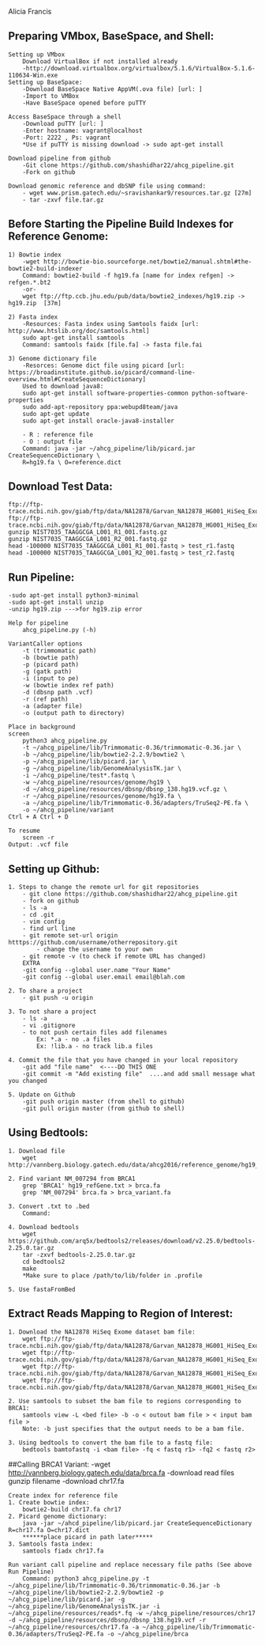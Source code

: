 Alicia Francis

## Preparing VMbox, BaseSpace, and Shell:

	Setting up VMbox
		Download VirtualBox if not installed already
		-http://download.virtualbox.org/virtualbox/5.1.6/VirtualBox-5.1.6-110634-Win.exe
	Setting up BaseSpace:
		-Download BaseSpace Native AppVM(.ova file) [url: ] 
		-Import to VMBox
		-Have BaseSpace opened before puTTY
	
	Access BaseSpace through a shell
		-Download puTTY [url: ]
		-Enter hostname: vagrant@localhost
		-Port: 2222 , Ps: vagrant
		*Use if puTTY is missing download -> sudo apt-get install

	Download pipeline from github
		-Git clone https://github.com/shashidhar22/ahcg_pipeline.git
		-Fork on github 

	Download genomic reference and dbSNP file using command:
		- wget www.prism.gatech.edu/~sravishankar9/resources.tar.gz [27m]
		- tar -zxvf file.tar.gz

## Before Starting the Pipeline Build Indexes for Reference Genome:
	
	1) Bowtie index
		-wget http://bowtie-bio.sourceforge.net/bowtie2/manual.shtml#the-bowtie2-build-indexer
		Command: bowtie2-build -f hg19.fa [name for index refgen] -> refgen.*.bt2
		-or-
		wget ftp://ftp.ccb.jhu.edu/pub/data/bowtie2_indexes/hg19.zip -> hg19.zip  [37m]

	2) Fasta index 
		-Resources: Fasta index using Samtools faidx [url: http://www.htslib.org/doc/samtools.html]
		sudo apt-get install samtools
		Command: samtools faidx [file.fa] -> fasta file.fai

	3) Genome dictionary file 
		-Resorces: Genome dict file using picard [url: https://broadinstitute.github.io/picard/command-line-overview.html#CreateSequenceDictionary]
		Used to download java8:
		sudo apt-get install software-properties-common python-software-properties
		sudo add-apt-repository ppa:webupd8team/java
		sudo apt-get update
		sudo apt-get install oracle-java8-installer

		- R : reference file
		- O : output file
		Command: java -jar ~/ahcg_pipeline/lib/picard.jar CreateSequenceDictionary \ 
		R=hg19.fa \ O=reference.dict

## Download Test Data:

	ftp://ftp-trace.ncbi.nih.gov/giab/ftp/data/NA12878/Garvan_NA12878_HG001_HiSeq_Exome/NIST7035_TAAGGCGA_L001_R1_001.fastq.gz
	ftp://ftp-trace.ncbi.nih.gov/giab/ftp/data/NA12878/Garvan_NA12878_HG001_HiSeq_Exome/NIST7035_TAAGGCGA_L001_R2_001.fastq.gz
	gunzip NIST7035_TAAGGCGA_L001_R1_001.fastq.gz
 	gunzip NIST7035_TAAGGCGA_L001_R2_001.fastq.gz
 	head -100000 NIST7035_TAAGGCGA_L001_R1_001.fastq > test_r1.fastq
 	head -100000 NIST7035_TAAGGCGA_L001_R2_001.fastq > test_r2.fastq

## Run Pipeline:
	-sudo apt-get install python3-minimal
	-sudo apt-get install unzip 
	-unzip hg19.zip --->for hg19.zip error

	Help for pipeline
		ahcg_pipeline.py (-h)
		
	VariantCaller options
		-t (trimmomatic path) 
		-b (bowtie path)
		-p (picard path)
		-g (gatk path)
		-i (input to pe)  
		-w (bowtie index ref path) 
		-d (dbsnp path .vcf)
		-r (ref path)
		-a (adapter file) 
		-o (output path to directory) 

	Place in background
	screen
		python3 ahcg_pipeline.py 
		-t ~/ahcg_pipeline/lib/Trimmomatic-0.36/trimmomatic-0.36.jar \
		-b ~/ahcg_pipeline/lib/bowtie2-2.2.9/bowtie2 \
		-p ~/ahcg_pipeline/lib/picard.jar \
		-g ~/ahcg_pipeline/lib/GenomeAnalysisTK.jar \
		-i ~/ahcg_pipeline/test*.fastq \ 
		-w ~/ahcg_pipeline/resources/genome/hg19 \
		-d ~/ahcg_pipeline/resources/dbsnp/dbsnp_138.hg19.vcf.gz \
		-r ~/ahcg_pipeline/resources/genome/hg19.fa \
		-a ~/ahcg_pipeline/lib/Trimmomatic-0.36/adapters/TruSeq2-PE.fa \
		-o ~/ahcg_pipeline/variant
	Ctrl + A Ctrl + D

	To resume
		screen -r 
	Output: .vcf file

## Setting up Github:

	1. Steps to change the remote url for git repositories
		- git clone https://github.com/shashidhar22/ahcg_pipeline.git
		- fork on github
		- ls -a
		- cd .git
		- vim config
		- find url line
		- git remote set-url origin htttps://github.com/username/otherrepository.git
			- change the username to your own
		- git remote -v (to check if remote URL has changed)
		EXTRA
		-git config --global user.name "Your Name"
		-git config --global user.email email@blah.com

	2. To share a project
		- git push -u origin 

	3. To not share a project
		- ls -a 
		- vi .gitignore 
		- to not push certain files add filenames 	
			Ex: *.a - no .a files
			Ex: !lib.a - no track lib.a files

	4. Commit the file that you have changed in your local repository
		-git add "file name"  <----DO THIS ONE
		-git commit -m "Add existing file"  ....and add small message what you changed
	
	5. Update on Github
		-git push origin master (from shell to github)
		-git pull origin master (from github to shell)

## Using Bedtools:

	1. Download file
		wget http://vannberg.biology.gatech.edu/data/ahcg2016/reference_genome/hg19_refGene.txt

	2. Find variant NM_007294 from BRCA1
		grep 'BRCA1' hg19_refGene.txt > brca.fa 
		grep 'NM_007294' brca.fa > brca_variant.fa 

	3. Convert .txt to .bed
		Command:

	4. Download bedtools
 		wget https://github.com/arq5x/bedtools2/releases/download/v2.25.0/bedtools-2.25.0.tar.gz
 		tar -zxvf bedtools-2.25.0.tar.gz
 		cd bedtools2
 		make
	 	*Make sure to place /path/to/lib/folder in .profile 

	5. Use fastaFromBed

## Extract Reads Mapping to Region of Interest:
	1. Download the NA12878 HiSeq Exome dataset bam file:
		wget ftp://ftp-trace.ncbi.nih.gov/giab/ftp/data/NA12878/Garvan_NA12878_HG001_HiSeq_Exome/project.NIST_NIST7035_H7AP8ADXX_TAAGGCGA_1_NA12878.bwa.markDuplicates.bam	
 		wget ftp://ftp-trace.ncbi.nih.gov/giab/ftp/data/NA12878/Garvan_NA12878_HG001_HiSeq_Exome/project.NIST_NIST7035_H7AP8ADXX_TAAGGCGA_2_NA12878.bwa.markDuplicates.bam	
 		wget ftp://ftp-trace.ncbi.nih.gov/giab/ftp/data/NA12878/Garvan_NA12878_HG001_HiSeq_Exome/project.NIST_NIST7086_H7AP8ADXX_CGTACTAG_1_NA12878.bwa.markDuplicates.bam
 		wget ftp://ftp-trace.ncbi.nih.gov/giab/ftp/data/NA12878/Garvan_NA12878_HG001_HiSeq_Exome/project.NIST_NIST7086_H7AP8ADXX_CGTACTAG_2_NA12878.bwa.markDuplicates.bam 

	2. Use samtools to subset the bam file to regions corresponding to BRCA1:
		samtools view -L <bed file> -b -o < outout bam file > < input bam file >
		Note: -b just specifies that the output needs to be a bam file.

	3. Using bedtools to convert the bam file to a fastq file:
 		bedtools bamtofastq -i <bam file> -fq < fastq r1> -fq2 < fastq r2>

##Calling BRCA1 Variant:
	-wget http://vannberg.biology.gatech.edu/data/brca.fa
	-download read files
		gunzip filename
	-download chr17.fa
	
	Create index for reference file 
	1. Create bowtie index:
		bowtie2-build chr17.fa chr17
	2. Picard genome dictionary:
		java -jar ~/ahcd_pipeline/lib/picard.jar CreateSequenceDictionary R=chr17.fa O=chr17.dict
		******place picard in path later*****
	3. Samtools fasta index:
		samtools fiadx chr17.fa

	Run variant call pipeline and replace necessary file paths (See above Run Pipeline)
		Command: python3 ahcg_pipeline.py -t ~/ahcg_pipeline/lib/Trimmomatic-0.36/trimmomatic-0.36.jar -b ~/ahcg_pipeline/lib/bowtie2-2.2.9/bowtie2 -p ~/ahcg_pipeline/lib/picard.jar -g ~/ahcg_pipeline/lib/GenomeAnalysisTK.jar -i ~/ahcg_pipeline/resources/reads*.fq -w ~/ahcg_pipeline/resources/chr17 -d ~/ahcg_pipeline/resources/dbsnp/dbsnp_138.hg19.vcf -r ~/ahcg_pipeline/resources/chr17.fa -a ~/ahcg_pipeline/lib/Trimmomatic-0.36/adapters/TruSeq2-PE.fa -o ~/ahcg_pipeline/brca
